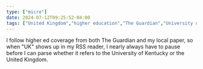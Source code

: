 ```yaml
---
type: ["micro"]
date: 2024-07-12T09:25:52-04:00
tags: ["United Kingdom","higher education","The Guardian","University of Kentucky"]
---
```

I follow higher ed coverage from both The Guardian and my local paper, so when "UK" shows up in my RSS reader, I nearly always have to pause before I can parse whether it refers to the University of Kentucky or the United Kingdom. 
